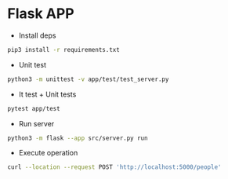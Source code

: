 # Flask APP

* Install deps 
```bash
pip3 install -r requirements.txt
```

* Unit test
```bash
python3 -m unittest -v app/test/test_server.py
```

* It test + Unit tests
```bash
pytest app/test
```

* Run server
```bash
python3 -m flask --app src/server.py run
```

* Execute operation
```bash
curl --location --request POST 'http://localhost:5000/people'
```
